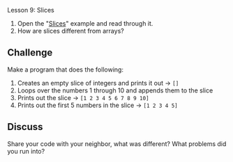 Lesson 9: Slices

1. Open the "[Slices](https://gobyexample.com/slices)" example and read through it.
2. How are slices different from arrays?

## Challenge

Make a program that does the following:

1. Creates an empty slice of integers and prints it out -&gt; `[]`
2. Loops over the numbers 1 through 10 and appends them to the slice
3. Prints out the slice -&gt; `[1 2 3 4 5 6 7 8 9 10]`
4. Prints out the first 5 numbers in the slice -&gt; `[1 2 3 4 5]`

## Discuss

Share your code with your neighbor, what was different? What problems did you run into?



